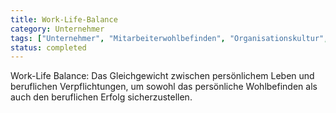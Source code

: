```yaml
---
title: Work-Life-Balance
category: Unternehmer
tags: ["Unternehmer", "Mitarbeiterwohlbefinden", "Organisationskultur", "Produktivität"]
status: completed
---
```

Work-Life Balance: Das Gleichgewicht zwischen persönlichem Leben und beruflichen Verpflichtungen, um sowohl das persönliche Wohlbefinden als auch den beruflichen Erfolg sicherzustellen.